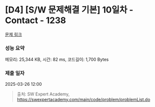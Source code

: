 # [D4] [S/W 문제해결 기본] 10일차 - Contact - 1238 

[문제 링크](https://swexpertacademy.com/main/code/problem/problemDetail.do?contestProbId=AV15B1cKAKwCFAYD) 

### 성능 요약

메모리: 25,344 KB, 시간: 82 ms, 코드길이: 1,700 Bytes

### 제출 일자

2025-03-26 12:00



> 출처: SW Expert Academy, https://swexpertacademy.com/main/code/problem/problemList.do